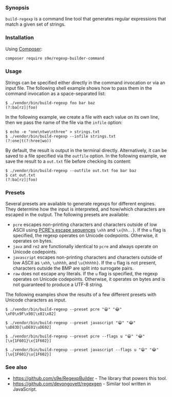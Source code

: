 ### Synopsis

`build-regexp` is a command line tool that generates regular expressions that match a given set of strings.


### Installation

Using [Composer](https://getcomposer.org/download/):

```bash
composer require s9e/regexp-builder-command
```


### Usage

Strings can be specified either directly in the command invocation or via an input file. The following shell example shows how to pass them in the command invocation as a space-separated list:
```
$ ./vendor/bin/build-regexp foo bar baz
(?:ba[rz]|foo)
```

In the following example, we create a file with each value on its own line, then we pass the name of the file via the `infile` option:
```
$ echo -e "one\ntwo\nthree" > strings.txt
$ ./vendor/bin/build-regexp --infile strings.txt
(?:one|t(?:hree|wo))
```

By default, the result is output in the terminal directly. Alternatively, it can be saved to a file specified via the `outfile` option. In the following example, we save the result to a `out.txt` file before checking its content:
```
$ ./vendor/bin/build-regexp --outfile out.txt foo bar baz
$ cat out.txt
(?:ba[rz]|foo)
```


### Presets

Several presets are available to generate regexps for different engines. They determine how the input is interpreted, and how/which characters are escaped in the output. The following presets are available:

 - `pcre` escapes non-printing characters and characters outside of low ASCII using [PCRE's escape sequences](https://www.pcre.org/current/doc/html/pcre2syntax.html#SEC3) `\xhh` and `\x{hh..}`. If the `u` flag is specified, the regexp operates on Unicode codepoints. Otherwise, it operates on bytes.
 - `java` and `re2` are functionally identical to `pcre` and always operate on Unicode codepoints.
 - `javascript` escapes non-printing characters and characters outside of low ASCII as `\xhh`, `\uhhhh`, and `\u{hhhhh}`. If the `u` flag is not present, characters outside the BMP are split into surrogate pairs.
 - `raw` does not escape any literals. If the `u` flag is specified, the regexp operates on Unicode codepoints. Otherwise, it operates on bytes and is not guaranteed to produce a UTF-8 string.

The following examples show the results of a few different presets with Unicode characters as input.
```
$ ./vendor/bin/build-regexp --preset pcre "😁" "😂"
\xF0\x9F\x98[\x81\x82]

$ ./vendor/bin/build-regexp --preset javascript "😁" "😂"
\uD83D[\uDE01\uDE02]

$ ./vendor/bin/build-regexp --preset pcre --flags u "😁" "😂"
[\x{1F601}\x{1F602}]

$ ./vendor/bin/build-regexp --preset javascript --flags u "😁" "😂"
[\u{1F601}\u{1F602}]
```


### See also

 - https://github.com/s9e/RegexpBuilder - The library that powers this tool.
 - https://github.com/devongovett/regexgen - Similar tool written in JavaScript.
